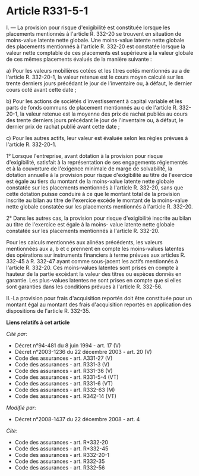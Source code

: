 # Article R331-5-1

I. ― La provision pour risque d'exigibilité est constituée lorsque les placements mentionnés à l'article R. 332-20 se
trouvent en situation de moins-value latente nette globale. Une moins-value latente nette globale des placements mentionnés à
l'article R. 332-20 est constatée lorsque la valeur nette comptable de ces placements est supérieure à la valeur globale de
ces mêmes placements évalués de la manière suivante : 

a) Pour les valeurs mobilières cotées et les titres cotés mentionnés au a de l'article R. 332-20-1, la valeur retenue est le
cours moyen calculé sur les trente derniers jours précédant le jour de l'inventaire ou, à défaut, le dernier cours coté avant
cette date ; 

b) Pour les actions de sociétés d'investissement à capital variable et les parts de fonds communs de placement mentionnés au
c de l'article R. 332-20-1, la valeur retenue est la moyenne des prix de rachat publiés au cours des trente derniers jours
précédant le jour de l'inventaire ou, à défaut, le dernier prix de rachat publié avant cette date ; 

c) Pour les autres actifs, leur valeur est évaluée selon les règles prévues à l'article R. 332-20-1. 

1° Lorsque l'entreprise, avant dotation à la provision pour risque d'exigibilité, satisfait à la représentation de ses
engagements réglementés et à la couverture de l'exigence minimale de marge de solvabilité, la dotation annuelle à la
provision pour risque d'exigibilité au titre de l'exercice est égale au tiers du montant de la moins-value latente nette
globale constatée sur les placements mentionnés à l'article R. 332-20, sans que cette dotation puisse conduire à ce que le
montant total de la provision inscrite au bilan au titre de l'exercice excède le montant de la moins-value nette globale
constatée sur les placements mentionnés à l'article R. 332-20. 

2° Dans les autres cas, la provision pour risque d'exigibilité inscrite au bilan au titre de l'exercice est égale à la moins-
value latente nette globale constatée sur les placements mentionnés à l'article R. 332-20. 

Pour les calculs mentionnés aux alinéas précédents, les valeurs mentionnées aux a, b et c prennent en compte les moins-values
latentes des opérations sur instruments financiers à terme prévues aux articles R. 332-45 à R. 332-47 ayant comme sous-jacent
les actifs mentionnés à l'article R. 332-20. Ces moins-values latentes sont prises en compte à hauteur de la partie excédant
la valeur des titres ou espèces donnés en garantie. Les plus-values latentes ne sont prises en compte que si elles sont
garanties dans les conditions prévues à l'article R. 332-56. 

II.-La provision pour frais d'acquisition reportés doit être constituée pour un montant égal au montant des frais
d'acquisition reportés en application des dispositions de l'article R. 332-35.

**Liens relatifs à cet article**

_Cité par_:

  - Décret n°94-481 du 8 juin 1994 - art. 17 (V)
  - Décret n°2003-1236 du 22 décembre 2003 - art. 20 (V)
  - Code des assurances - art. A331-27 (V)
  - Code des assurances - art. R331-3 (V)
  - Code des assurances - art. R331-36 (V)
  - Code des assurances - art. R331-5-4 (VT)
  - Code des assurances - art. R331-6 (VT)
  - Code des assurances - art. R332-63 (M)
  - Code des assurances - art. R342-14 (VT)

_Modifié par_:

  - Décret n°2008-1437 du 22 décembre 2008 - art. 4

_Cite_:

  - Code des assurances - art. R*332-20
  - Code des assurances - art. R*332-45
  - Code des assurances - art. R332-20-1
  - Code des assurances - art. R332-35
  - Code des assurances - art. R332-56
